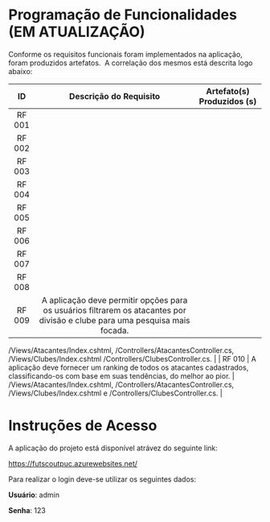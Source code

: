 # Programação de Funcionalidades (EM ATUALIZAÇÃO)

Conforme os requisitos funcionais foram implementados na aplicação, foram produzidos artefatos. 
A correlação dos mesmos está descrita logo abaixo:


| **ID** 	| **Descrição do Requisito** 	| **Artefato(s) Produzidos (s)** |
|:---:	|:---:	| :---:	|
| RF 001 |  |  |
|	RF 002 |  |  |
|	RF 003 |  |  |
|	RF 004 |  |  |
|	RF 005 |  |  |
|	RF 006 |  |  |
| RF 007 |  |  |
|	RF 008 |  |  |
|	RF 009 | A aplicação deve permitir opções para os usuários filtrarem os atacantes por divisão e clube para uma pesquisa mais focada. | 
/Views/Atacantes/Index.cshtml, /Controllers/AtacantesController.cs, 
/Views/Clubes/Index.cshtml 
/Controllers/ClubesController.cs. | 
|	RF 010 | A aplicação deve fornecer um ranking de todos os atacantes cadastrados, classificando-os com base em suas tendências, do melhor ao pior. | /Views/Atacantes/Index.cshtml, /Controllers/AtacantesController.cs, /Views/Clubes/Index.cshtml e /Controllers/ClubesController.cs. | 


# Instruções de Acesso

A aplicação do projeto está disponível atrávez do seguinte link:

https://futscoutpuc.azurewebsites.net/

Para realizar o login deve-se utilizar os seguintes dados:

**Usuário**: admin



**Senha**: 123
